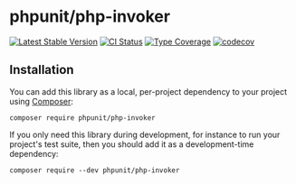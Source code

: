 # phpunit/php-invoker

[![Latest Stable Version](https://poser.pugx.org/phpunit/php-invoker/v/stable.png)](https://packagist.org/packages/phpunit/php-invoker)
[![CI Status](https://github.com/sebastianbergmann/php-invoker/workflows/CI/badge.svg)](https://github.com/sebastianbergmann/php-invoker/actions)
[![Type Coverage](https://shepherd.dev/github/sebastianbergmann/php-invoker/coverage.svg)](https://shepherd.dev/github/sebastianbergmann/php-invoker)
[![codecov](https://codecov.io/gh/sebastianbergmann/php-invoker/branch/main/graph/badge.svg)](https://codecov.io/gh/sebastianbergmann/php-invoker)

## Installation

You can add this library as a local, per-project dependency to your project using [Composer](https://getcomposer.org/):

```
composer require phpunit/php-invoker
```

If you only need this library during development, for instance to run your project's test suite, then you should add it as a development-time dependency:

```
composer require --dev phpunit/php-invoker
```
